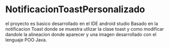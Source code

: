 # NotificacionToastPersonalizado
el proyecto es basico desarrollado en el IDE android studio
Basado en la notificacion Toast donde se muestra utlizar la clase toast y 
como modificar dandole la alineacion donde aparecer y una imagen desarrollado 
con el lenguaje POO Java.
